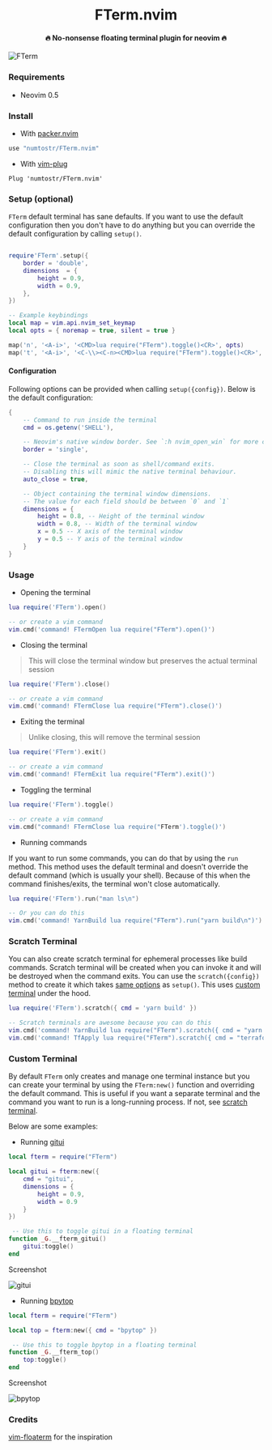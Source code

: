 <h1 align='center'>FTerm.nvim</h1>

<h4 align='center'>🔥 No-nonsense floating terminal plugin for neovim 🔥</h4>

![FTerm](https://user-images.githubusercontent.com/24727447/113905276-999bc580-97f0-11eb-9c01-347de0ff53c9.png "FTerm floating in the wind")

### Requirements

-   Neovim 0.5

### Install

-   With [packer.nvim](https://github.com/wbthomason/packer.nvim)

```lua
use "numtostr/FTerm.nvim"
```

-   With [vim-plug](https://github.com/junegunn/vim-plug)

```vim
Plug 'numtostr/FTerm.nvim'
```

### Setup (optional)

`FTerm` default terminal has sane defaults. If you want to use the default configuration then you don't have to do anything but you can override the default configuration by calling `setup()`.

```lua

require'FTerm'.setup({
    border = 'double',
    dimensions  = {
        height = 0.9,
        width = 0.9,
    },
})

-- Example keybindings
local map = vim.api.nvim_set_keymap
local opts = { noremap = true, silent = true }

map('n', '<A-i>', '<CMD>lua require("FTerm").toggle()<CR>', opts)
map('t', '<A-i>', '<C-\\><C-n><CMD>lua require("FTerm").toggle()<CR>', opts)
```

#### Configuration

Following options can be provided when calling `setup({config})`. Below is the default configuration:

```lua
{
    -- Command to run inside the terminal
    cmd = os.getenv('SHELL'),

    -- Neovim's native window border. See `:h nvim_open_win` for more configuration options.
    border = 'single',

    -- Close the terminal as soon as shell/command exits.
    -- Disabling this will mimic the native terminal behaviour.
    auto_close = true,

    -- Object containing the terminal window dimensions.
    -- The value for each field should be between `0` and `1`
    dimensions = {
        height = 0.8, -- Height of the terminal window
        width = 0.8, -- Width of the terminal window
        x = 0.5 -- X axis of the terminal window
        y = 0.5 -- Y axis of the terminal window
    }
}
```

### Usage

-   Opening the terminal

```lua
lua require('FTerm').open()

-- or create a vim command
vim.cmd('command! FTermOpen lua require("FTerm").open()')
```

-   Closing the terminal

> This will close the terminal window but preserves the actual terminal session

```lua
lua require('FTerm').close()

-- or create a vim command
vim.cmd('command! FTermClose lua require("FTerm").close()')
```

-   Exiting the terminal

> Unlike closing, this will remove the terminal session

```lua
lua require('FTerm').exit()

-- or create a vim command
vim.cmd('command! FTermExit lua require("FTerm").exit()')
```

-   Toggling the terminal

```lua
lua require('FTerm').toggle()

-- or create a vim command
vim.cmd("command! FTermClose lua require("FTerm').toggle()')
```

-   Running commands

If you want to run some commands, you can do that by using the `run` method. This method uses the default terminal and doesn't override the default command (which is usually your shell). Because of this when the command finishes/exits, the terminal won't close automatically.

```lua
lua require('FTerm').run("man ls\n")

-- Or you can do this
vim.cmd('command! YarnBuild lua require("FTerm").run("yarn build\n")')
```

### Scratch Terminal

You can also create scratch terminal for ephemeral processes like build commands. Scratch terminal will be created when you can invoke it and will be destroyed when the command exits. You can use the `scratch({config})` method to create it which takes [same options](#configuration) as `setup()`. This uses [custom terminal](#custom-terminal) under the hood.

```lua
lua require('FTerm').scratch({ cmd = 'yarn build' })

-- Scratch terminals are awesome because you can do this
vim.cmd('command! YarnBuild lua require("FTerm").scratch({ cmd = "yarn build" })')
vim.cmd('command! TfApply lua require("FTerm").scratch({ cmd = "terraform apply" })')
```

### Custom Terminal

By default `FTerm` only creates and manage one terminal instance but you can create your terminal by using the `FTerm:new()` function and overriding the default command. This is useful if you want a separate terminal and the command you want to run is a long-running process. If not, see [scratch terminal](#scratch-terminal).

Below are some examples:

-   Running [gitui](https://github.com/extrawurst/gitui)

```lua
local fterm = require("FTerm")

local gitui = fterm:new({
    cmd = "gitui",
    dimensions = {
        height = 0.9,
        width = 0.9
    }
})

 -- Use this to toggle gitui in a floating terminal
function _G.__fterm_gitui()
    gitui:toggle()
end
```

Screenshot

![gitui](https://user-images.githubusercontent.com/24727447/115375538-8541ca80-a1eb-11eb-90aa-b81803e591dc.png "gitui in a floating terminal")

-   Running [bpytop](https://github.com/aristocratos/bpytop)

```lua
local fterm = require("FTerm")

local top = fterm:new({ cmd = "bpytop" })

 -- Use this to toggle bpytop in a floating terminal
function _G.__fterm_top()
    top:toggle()
end
```

Screenshot

![bpytop](https://user-images.githubusercontent.com/24727447/115376384-47917180-a1ec-11eb-9717-8dbf21465428.png "bpytop in floating terminal")

### Credits

[vim-floaterm](https://github.com/voldikss/vim-floaterm) for the inspiration
